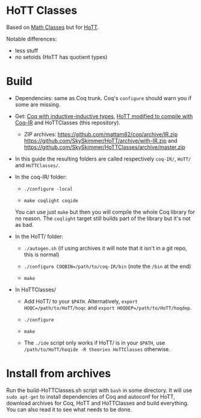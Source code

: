 # HoTT Classes

Based on [Math Classes](https://math-classes.github.io/) but for [HoTT](https://github.com/hott/hott).

Notable differences:
- less stuff
- no setoids (HoTT has quotient types)

# Build

- Dependencies: same as Coq trunk. Coq's `configure` should warn you if some are missing.

- Get: [Coq with inductive-inductive types](https://github.com/mattam82/coq/tree/IR), [HoTT modified to compile with Coq-IR](https://github.com/SkySkimmer/HoTT/tree/with-IR) and HoTTClasses (this repository).

	- ZIP archives: https://github.com/mattam82/coq/archive/IR.zip https://github.com/SkySkimmer/HoTT/archive/with-IR.zip and https://github.com/SkySkimmer/HoTTClasses/archive/master.zip

- In this guide the resulting folders are called respectively `coq-IR/`, `HoTT/` and `HoTTClasses/`.

- In the coq-IR/ folder:

    - `./configure -local`

	- `make coqlight coqide`

	You can use just `make` but then you will compile the whole Coq library for no reason. The `coqlight` target still builds part of the library but it's not as bad.

- In the HoTT/ folder:

	- `./autogen.sh` (if using archives it will note that it isn't in a git repo, this is normal)

	- `./configure COQBIN=/path/to/coq-IR/bin` (note the `/bin` at the end)

	- `make`

- In HoTTClasses/

	- Add HoTT/ to your `$PATH`. Alternatively, `export HOQC=/path/to/HoTT/hoqc` and `export HOQDEP=/path/to/HoTT/hoqdep`.

	- `./configure`

	- `make`

	- The `./ide` script only works if HoTT/ is in your `$PATH`, use `/path/to/HoTT/hoqide -R theories HoTTClasses` otherwise.

# Install from archives
Run the build-HoTTClasses.sh script with `bash` in some directory. It will use `sudo apt-get` to install dependencies of Coq and autoconf for HoTT, download archives for Coq, HoTT and HoTTClasses and build everything.
You can also read it to see what needs to be done.

